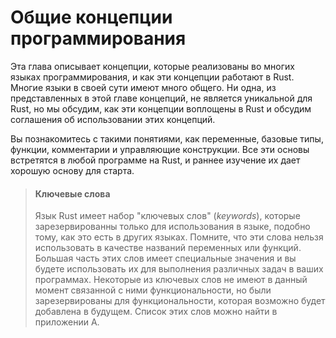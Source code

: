 # Общие концепции программирования

Эта глава описывает концепции, которые реализованы во многих языках программирования, и как эти концепции работают в Rust. Многие языки в своей сути имеют много общего. Ни одна, из представленных в этой главе концепций, не является уникальной для Rust, но мы обсудим, как эти концепции воплощены в Rust и обсудим соглашения об использовании этих концепций.

Вы познакомитесь с такими понятиями, как переменные, базовые типы, функции, комментарии и управляющие конструкции. Все эти основы встретятся в любой программе на Rust, и раннее изучение их дает хорошую основу для старта.

> #### Ключевые слова
> Язык Rust имеет набор "ключевых слов" (*keywords*), которые зарезервированны только для использования в языке, подобно тому, как это есть в других языках. Помните, что эти слова нельзя использовать в качестве названий переменных или функций. Большая часть этих слов имеет специальные значения и вы будете использовать их для выполнения различных задач в ваших программах. Некоторые из ключевых слов не имеют в данный момент связанной с ними функциональности, но были зарезервированы для функциональности, которая возможно будет добавлена в будущем. Список этих слов можно найти в приложении А.
